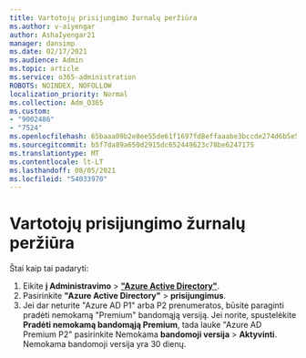 ```yaml
---
title: Vartotojų prisijungimo žurnalų peržiūra
ms.author: v-aiyengar
author: AshaIyengar21
manager: dansimp
ms.date: 02/17/2021
ms.audience: Admin
ms.topic: article
ms.service: o365-administration
ROBOTS: NOINDEX, NOFOLLOW
localization_priority: Normal
ms.collection: Adm_O365
ms.custom:
- "9002486"
- "7524"
ms.openlocfilehash: 65baaa09b2e8ee55de61f1697fd8effaaabe3bccde274d6b5e5ab2382bdca8c8
ms.sourcegitcommit: b5f7da89a650d2915dc652449623c78be6247175
ms.translationtype: MT
ms.contentlocale: lt-LT
ms.lasthandoff: 08/05/2021
ms.locfileid: "54033970"
---
```

# <a name="review-sign-in-logs-for-users"></a>Vartotojų prisijungimo žurnalų peržiūra

Štai kaip tai padaryti:

1. Eikite **į Administravimo**  >  **["Azure Active Directory"](https://go.microsoft.com/fwlink/p/?linkid=2067268)**.
1. Pasirinkite **"Azure Active Directory"**  >  **prisijungimus**.
1. Jei dar neturite "Azure AD P1" arba P2 prenumeratos, būsite paraginti pradėti nemokamą "Premium" bandomąją versiją. Jei norite, spustelėkite **Pradėti nemokamą bandomąją Premium**, tada lauke "Azure AD Premium P2" pasirinkite Nemokama **bandomoji versija**  >  **Aktyvinti**. Nemokama bandomoji versija yra 30 dienų.